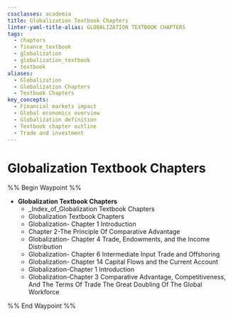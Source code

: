 ```yaml
---
cssclasses: academia
title: Globalization Textbook Chapters
linter-yaml-title-alias: GLOBALIZATION TEXTBOOK CHAPTERS
tags:
  - chapters
  - finance_textbook
  - globalization
  - globalization_textbook
  - textbook
aliases:
  - Globalization
  - Globalization Chapters
  - Textbook Chapters
key_concepts:
  - Financial markets impact
  - Global economics overview
  - Globalization definition
  - Textbook chapter outline
  - Trade and investment
---
```


# Globalization Textbook Chapters

%% Begin Waypoint %%

- **Globalization Textbook Chapters**
	- _Index_of_Globalization Textbook Chapters
	- Globalization Textbook Chapters
	- Globalization- Chapter 1 Introduction
	- Chapter 2-The Principle Of Comparative Advantage
	- Globalization- Chapter 4 Trade,   Endowments,   and the Income Distribution
	- Globalization- Chapter 6 Intermediate Input Trade and Offshoring
	- Globalization- Chapter 14 Capital Flows and the Current Account
	- Globalization-Chapter 1 Introduction
	- Globalization-Chapter 3 Comparative Advantage,   Competitiveness,   And The Terms Of Trade The Great Doubling Of The Global Workforce

%% End Waypoint %%
